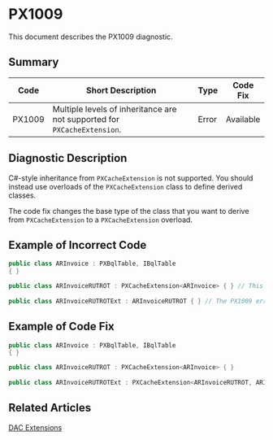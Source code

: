 # PX1009
This document describes the PX1009 diagnostic.

## Summary

| Code   | Short Description                                                        | Type  | Code Fix  | 
| ------ | ------------------------------------------------------------------------ | ----- | --------- | 
| PX1009 | Multiple levels of inheritance are not supported for `PXCacheExtension`. | Error | Available | 

## Diagnostic Description
C#-style inheritance from `PXCacheExtension` is not supported. You should instead use overloads of the `PXCacheExtension` class to define derived classes.

The code fix changes the base type of the class that you want to derive from `PXCacheExtension` to a `PXCacheExtension` overload.

## Example of Incorrect Code

```C#
public class ARInvoice : PXBqlTable, IBqlTable 
{ }

public class ARInvoiceRUTROT : PXCacheExtension<ARInvoice> { } // This line works as expected.
   
public class ARInvoiceRUTROTExt : ARInvoiceRUTROT { } // The PX1009 error is displayed for this line. 
```

## Example of Code Fix

```C#
public class ARInvoice : PXBqlTable, IBqlTable 
{ }

public class ARInvoiceRUTROT : PXCacheExtension<ARInvoice> { }
   
public class ARInvoiceRUTROTExt : PXCacheExtension<ARInvoiceRUTROT, ARInvoice> { }
```

## Related Articles

[DAC Extensions](https://help.acumatica.com/Help?ScreenId=ShowWiki&pageid=114ae5af-8667-4933-b53d-c4c8667c85ac)